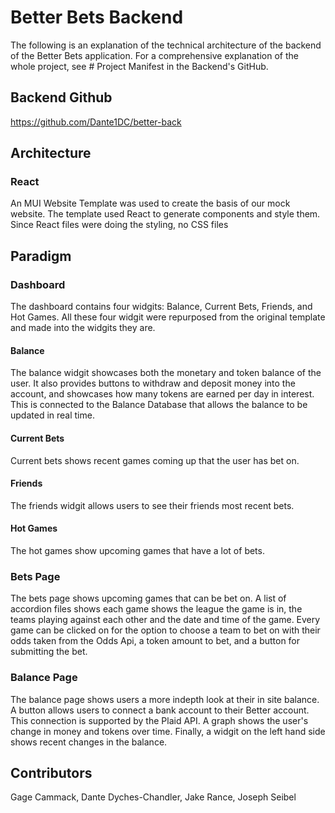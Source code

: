 # Better Bets Backend
The following is an explanation of the technical architecture of the backend of the Better Bets application. For a comprehensive explanation of the whole project, see # Project Manifest in the Backend's GitHub.

## Backend Github
https://github.com/Dante1DC/better-back 

## Architecture
### React
An MUI Website Template was used to create the basis of our mock website. The template used React to generate components and style them. Since React files were doing the styling, no CSS files

## Paradigm
### Dashboard
The dashboard contains four widgits: Balance, Current Bets, Friends, and Hot Games. All these four widgit were repurposed from the original template and made into the widgits they are. 
#### Balance
The balance widgit showcases both the monetary and token balance of the user. It also provides buttons to withdraw and deposit money into the account, and showcases how many tokens are earned per day in interest. This is connected to the Balance Database that allows the balance to be updated in real time.
#### Current Bets
Current bets shows recent games coming up that the user has bet on. 
#### Friends
The friends widgit allows users to see their friends most recent bets. 
#### Hot Games
The hot games show upcoming games that have a lot of bets.
### Bets Page
The bets page shows upcoming games that can be bet on. A list of accordion files shows each game shows the league the game is in, the teams playing against each other and the date and time of the game. Every game can be clicked on for the option to choose a team to bet on with their odds taken from the Odds Api, a token amount to bet, and a button for submitting the bet. 
### Balance Page
The balance page shows users a more indepth look at their in site balance. A button allows users to connect a bank account to their Better account. This connection is supported by the Plaid API. A graph shows the user's change in money and tokens over time. Finally, a widgit on the left hand side shows recent changes in the balance. 

## Contributors
Gage Cammack, Dante Dyches-Chandler, Jake Rance, Joseph Seibel
  




